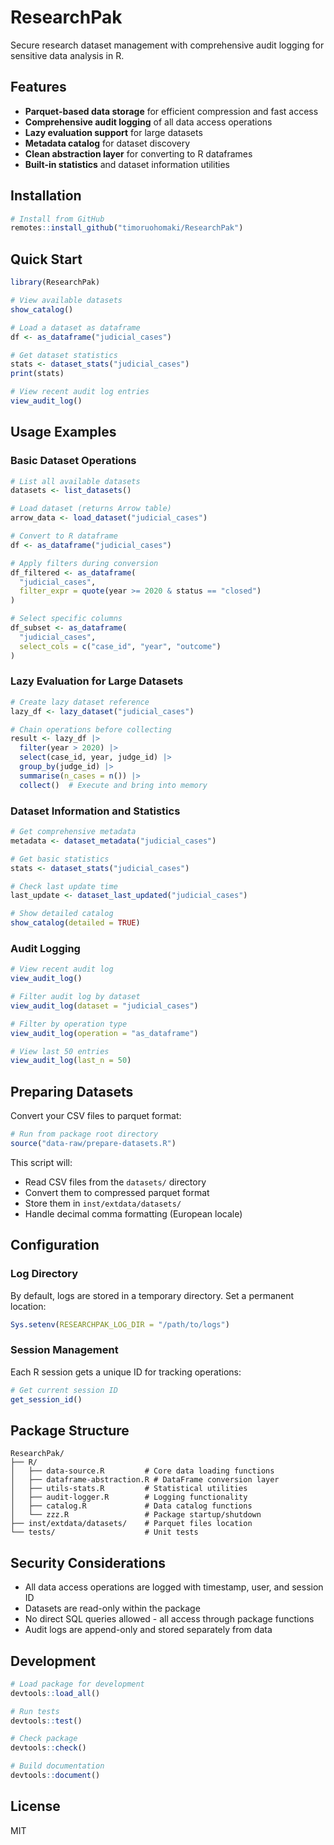 # ResearchPak

Secure research dataset management with comprehensive audit logging for sensitive data analysis in R.

## Features

- **Parquet-based data storage** for efficient compression and fast access
- **Comprehensive audit logging** of all data access operations
- **Lazy evaluation support** for large datasets
- **Metadata catalog** for dataset discovery
- **Clean abstraction layer** for converting to R dataframes
- **Built-in statistics** and dataset information utilities

## Installation

```r
# Install from GitHub
remotes::install_github("timoruohomaki/ResearchPak")
```

## Quick Start

```r
library(ResearchPak)

# View available datasets
show_catalog()

# Load a dataset as dataframe
df <- as_dataframe("judicial_cases")

# Get dataset statistics
stats <- dataset_stats("judicial_cases")
print(stats)

# View recent audit log entries
view_audit_log()
```

## Usage Examples

### Basic Dataset Operations

```r
# List all available datasets
datasets <- list_datasets()

# Load dataset (returns Arrow table)
arrow_data <- load_dataset("judicial_cases")

# Convert to R dataframe
df <- as_dataframe("judicial_cases")

# Apply filters during conversion
df_filtered <- as_dataframe(
  "judicial_cases",
  filter_expr = quote(year >= 2020 & status == "closed")
)

# Select specific columns
df_subset <- as_dataframe(
  "judicial_cases",
  select_cols = c("case_id", "year", "outcome")
)
```

### Lazy Evaluation for Large Datasets

```r
# Create lazy dataset reference
lazy_df <- lazy_dataset("judicial_cases")

# Chain operations before collecting
result <- lazy_df |>
  filter(year > 2020) |>
  select(case_id, year, judge_id) |>
  group_by(judge_id) |>
  summarise(n_cases = n()) |>
  collect()  # Execute and bring into memory
```

### Dataset Information and Statistics

```r
# Get comprehensive metadata
metadata <- dataset_metadata("judicial_cases")

# Get basic statistics
stats <- dataset_stats("judicial_cases")

# Check last update time
last_update <- dataset_last_updated("judicial_cases")

# Show detailed catalog
show_catalog(detailed = TRUE)
```

### Audit Logging

```r
# View recent audit log
view_audit_log()

# Filter audit log by dataset
view_audit_log(dataset = "judicial_cases")

# Filter by operation type
view_audit_log(operation = "as_dataframe")

# View last 50 entries
view_audit_log(last_n = 50)
```

## Preparing Datasets

Convert your CSV files to parquet format:

```r
# Run from package root directory
source("data-raw/prepare-datasets.R")
```

This script will:
- Read CSV files from the `datasets/` directory
- Convert them to compressed parquet format
- Store them in `inst/extdata/datasets/`
- Handle decimal comma formatting (European locale)

## Configuration

### Log Directory

By default, logs are stored in a temporary directory. Set a permanent location:

```r
Sys.setenv(RESEARCHPAK_LOG_DIR = "/path/to/logs")
```

### Session Management

Each R session gets a unique ID for tracking operations:

```r
# Get current session ID
get_session_id()
```

## Package Structure

```
ResearchPak/
├── R/
│   ├── data-source.R         # Core data loading functions
│   ├── dataframe-abstraction.R # DataFrame conversion layer
│   ├── utils-stats.R         # Statistical utilities
│   ├── audit-logger.R        # Logging functionality
│   ├── catalog.R             # Data catalog functions
│   └── zzz.R                 # Package startup/shutdown
├── inst/extdata/datasets/    # Parquet files location
└── tests/                    # Unit tests
```

## Security Considerations

- All data access operations are logged with timestamp, user, and session ID
- Datasets are read-only within the package
- No direct SQL queries allowed - all access through package functions
- Audit logs are append-only and stored separately from data

## Development

```r
# Load package for development
devtools::load_all()

# Run tests
devtools::test()

# Check package
devtools::check()

# Build documentation
devtools::document()
```

## License

MIT
